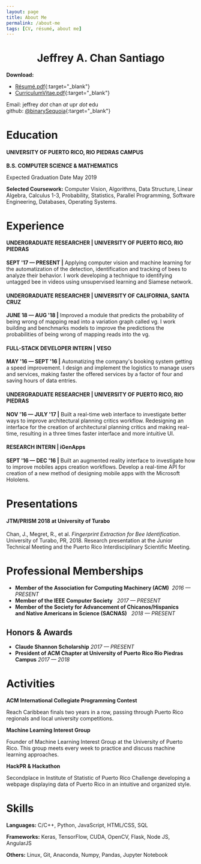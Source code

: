 ```yaml
---
layout: page
title: About Me
permalink: /about-me
tags: [CV, résumé, about me]
---
```

<center><h1>Jeffrey A. Chan Santiago</h1></center>

**Download:**
*	[Résumé.pdf]({{site.resume}}){:target="_blank"}
*	[CurriculumVitae.pdf]({{site.CV}}){:target="_blank"}

Email: jeffrey _dot_ chan _at_ upr _dot_ edu <br>
github: [@binarySequoia](https://github.com/binarySequoia){:target="_blank"}



# Education

#### UNIVERSITY OF PUERTO RICO, RIO PIEDRAS CAMPUS
**B.S. COMPUTER SCIENCE & MATHEMATICS**

Expected Graduation Date May 2019

**Selected Coursework:** Computer Vision, Algorithms, Data Structure, Linear Algebra, Calculus 1-3, Probability, Statistics, Parallel Programming, Software Engineering, Databases, Operating Systems.

# Experience

#### UNDERGRADUATE RESEARCHER | UNIVERSITY OF PUERTO RICO, RIO PIEDRAS 
 **SEPT '17 — PRESENT &#124;** Applying computer vision and machine learning for the automatization of the detection, identification and tracking of bees to analyze their behavior. I work developing a technique to identifying untagged bee in videos using unsupervised learning and Siamese network.

#### UNDERGRADUATE RESEARCHER | UNIVERSITY OF CALIFORNIA, SANTA CRUZ
 **JUNE 18 — AUG '18 &#124;** Improved a module that predicts the probability of being wrong of mapping read into a variation graph called vg. I work building and benchmarks models to improve the predictions the probabilities of being wrong of mapping reads into the vg. 

#### FULL-STACK DEVELOPER INTERN | VESO
 **MAY '16 — SEPT '16 &#124;** Automatizing the company's booking system getting a speed improvement. I design and implement the logistics to manage users and services, making faster the offered services by a factor of four and saving hours of data entries.


#### UNDERGRADUATE RESEARCHER | UNIVERSITY OF PUERTO RICO, RIO PIEDRAS
 **NOV '16 — JULY '17 &#124;** Built a real-time web interface to investigate better ways to improve architectural planning critics workflow. Redesigning an interface for the creation of architectural planning critics and making real-time, resulting in a three times faster interface and more intuitive UI.

#### RESEARCH INTERN | iGenApps
 **SEPT '16 — DEC '16 &#124;** Built an augmented reality interface to investigate how to improve mobiles apps creation workflows. Develop a real-time API for creation of a new method of designing mobile apps with the Microsoft Hololens.

# Presentations

#### JTM/PRISM 2018 at University of Turabo

Chan, J., Megret, R., et al. _Fingerprint Extraction for Bee Identification_. University of Turabo, PR, 2018. Research presentation at the Junior Technical Meeting and the Puerto Rico Interdisciplinary Scientific Meeting.

# Professional Memberships


 * **Member of the Association for Computing Machinery (ACM)**&nbsp;&nbsp;*2016 — PRESENT*
 * **Member of the IEEE Computer Society**&nbsp;&nbsp;&nbsp;*2017 — PRESENT*
 * **Member of the Society for Advancement of Chicanos/Hispanics <br>
 	and Native Americans in Science (SACNAS)**&nbsp;&nbsp;&nbsp;*2018 — PRESENT* 

## **Honors &amp; Awards**

* **Claude Shannon Scholarship** *2017 — PRESENT* 
* **President of ACM Chapter at University of Puerto Rico Rio Piedras Campus** *2017 — 2018* 

# Activities

**ACM International Collegiate Programming Contest**

Reach Caribbean finals two years in a row, passing through Puerto Rico regionals and local university competitions.

**Machine Learning Interest Group**

Founder of Machine Learning Interest Group at the University of Puerto Rico. This group meets every week to practice and discuss machine learning approaches.

**HackPR &amp; Hackathon**

Secondplace in Institute of Statistic of Puerto Rico Challenge developing a webpage displaying data of Puerto Rico in an intuitive and organized style.


# Skills

**Languages:** C/C++, Python, JavaScript, HTML/CSS, SQL

**Frameworks:** Keras, TensorFlow, CUDA, OpenCV, Flask, Node JS, AngularJS

**Others:** Linux, Git, Anaconda, Numpy, Pandas, Jupyter Notebook